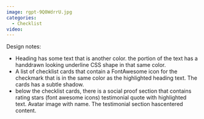 ```yaml
---
image: rgpt-9Q0WdrrU.jpg
categories:
  - Checklist
video:
---
```

Design notes:
* Heading has some text that is another color. the portion of the text has a handdrawn looking underline CSS shape in that same color.
* A list of checklist cards that contain a FontAwesome icon for the checkmark that is in the same color as the highlighted heading text. The cards has a subtle shadow.
* below the checklist cards, there is a social proof section that contains rating stars (font awesome icons) testimonial quote with highlighted text. Avatar image with name. The testimonial section hascentered content.